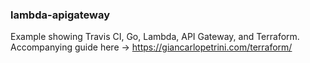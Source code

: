 ### lambda-apigateway

Example showing Travis CI, Go, Lambda, API Gateway, and Terraform. Accompanying guide here -> https://giancarlopetrini.com/terraform/